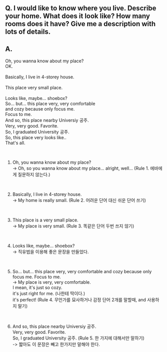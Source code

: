 ## Q. I would like to know where you live. Describe your home. What does it look like? How many rooms does it have? Give me a description with lots of details.  

## A.   
Oh, you wanna know about my place?  
OK.  
<br/>
Basically, I live in 4-storey house.  
<br/>
This place very small place.  
<br/>
Looks like, maybe... shoebox?
<br/>
So... but... this place very, very comfortable  
and cozy because only focus me.  
Focus to me.
<br/>
And so, this place nearby Universiy 공주.
<br/>
Very, very good. Favorite.
<br/>
So, I graduated University 공주.
<br/>
So, this place very looks like.. 
<br/>
That's all.
 
<br/>

1. Oh, you wanna know about my place?  
 -> Oh, so you wanna know about my place... alright, well... (Rule 1. 에바에게 질문하지 않는다.)
 
<br/>
 
2. Basically, I live in 4-storey house.  
  -> My home is really small. (Rule 2. 어려운 단어 대신 쉬운 단어 쓰기)  

<br/>

3. This place is a very small place.  
  -> My place is very small. (Rule 3. 똑같은 단어 두번 쓰지 않기)

<br/>

4. Looks like, maybe... shoebox?  
  -> 직유법을 이용해 좋은 문장을 만들었다.

<br/>

5. So... but... this place very, very comfortable and cozy because only focus me. Focus to me.  
  -> My place is very, very comfortable.  
     I mean, it's just so cozy.  
     it's just right for me. (나한테 딱이다.)   
     it's perfect! (Rule 4. 무언가를 묘사하거나 감정 단어 2개를 말할때, and 사용하지 말기)  

<br/>

6. And so, this place nearby Universiy 공주.  
Very, very good. Favorite.  
So, I graduated University 공주. (Rule 5. 한 가지에 대해서만 말하기)  
-> 짧아도 이 문장은 빼고 한가지만 말해야 한다.
